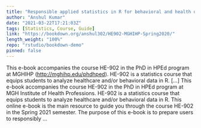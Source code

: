 ```yaml
---
title: "Responsible applied statistics in R for behavioral and health data (working title)"
author: "Anshul Kumar"
date: "2021-03-22T17:21:03Z"
tags: [Statistics, Course, Guide]
link: "https://bookdown.org/anshul302/HE902-MGHIHP-Spring2020/"
length_weight: "100%"
repo: "rstudio/bookdown-demo"
pinned: false
---
```


This e-book accompanies the course HE-902 in the PhD in HPEd program at MGHIHP (http://mghihp.edu/phdhped). HE-902 is a statistics course that equips students to analyze healthcare and/or behavioral data in R. [...] This e-book accompanies the course HE-902 in the PhD in HPEd program at MGH Institute of Health Professions. HE-902 is a statistics course that equips students to analyze healthcare and/or behavioral data in R. This online e-book is the main resource to guide you through the course HE-902 in the Spring 2021 semester. The purpose of this e-book is to prepare users to responsibly ...
